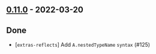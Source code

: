 ## [0.11.0](https://github.com/kevin-lee/extras/issues?utf8=%E2%9C%93&q=is%3Aissue+is%3Aclosed+-label%3Ainvalid+milestone%3Amilestone11) - 2022-03-20

## Done
* [`extras-reflects`] Add `A.nestedTypeName` `syntax` (#125)
